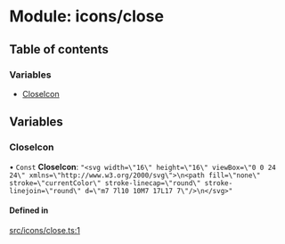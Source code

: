 # Module: icons/close

## Table of contents

### Variables

- [CloseIcon](icons_close.md#closeicon)

## Variables

### CloseIcon

• `Const` **CloseIcon**: ``"<svg width=\"16\" height=\"16\" viewBox=\"0 0 24 24\" xmlns=\"http://www.w3.org/2000/svg\">\n<path fill=\"none\" stroke=\"currentColor\" stroke-linecap=\"round\" stroke-linejoin=\"round\" d=\"m7 7l10 10M7 17L17 7\"/>\n</svg>"``

#### Defined in

[src/icons/close.ts:1](https://github.com/fabwcie/drawer/blob/6f6bdfc/src/icons/close.ts#L1)
